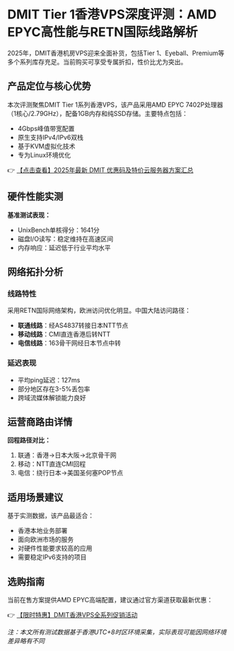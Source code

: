 # DMIT Tier 1香港VPS深度评测：AMD EPYC高性能与RETN国际线路解析

2025年，DMIT香港机房VPS迎来全面补货，包括Tier 1、Eyeball、Premium等多个系列库存充足。当前购买可享受专属折扣，性价比尤为突出。

## 产品定位与核心优势

本次评测聚焦DMIT Tier 1系列香港VPS，该产品采用AMD EPYC 7402P处理器（1核心/2.79GHz），配备1GB内存和纯SSD存储。主要特点包括：
- 4Gbps峰值带宽配置
- 原生支持IPv4/IPv6双栈
- 基于KVM虚拟化技术
- 专为Linux环境优化

👉 [【点击查看】2025年最新 DMIT 优惠码及特价云服务器方案汇总](https://bit.ly/dmit_coupon)

## 硬件性能实测

**基准测试表现：**
- UnixBench单核得分：1641分
- 磁盘I/O读写：稳定维持在高速区间
- 内存响应：延迟低于行业平均水平

## 网络拓扑分析

### 线路特性
采用RETN国际网络架构，欧洲访问优化明显。中国大陆访问路径：
- **联通线路**：经AS4837转接日本NTT节点
- **移动线路**：CMI直连香港后转NTT
- **电信线路**：163骨干网经日本节点中转

### 延迟表现
- 平均ping延迟：127ms
- 部分地区存在3-5%丢包率
- 跨域流媒体解锁能力良好

## 运营商路由详情

**回程路径对比：**
1. 联通：香港→日本大阪→北京骨干网
2. 移动：NTT直连CMI回程
3. 电信：绕行日本→美国圣何塞POP节点

## 适用场景建议

基于实测数据，该产品最适合：
- 香港本地业务部署
- 面向欧洲市场的服务
- 对硬件性能要求较高的应用
- 需要稳定IPv6支持的项目

## 选购指南

当前在售方案提供AMD EPYC高端配置，建议通过官方渠道获取最新优惠：

👉 [【限时特惠】DMIT香港VPS全系列促销活动](https://bit.ly/dmit_coupon)

*注：本文所有测试数据基于香港UTC+8时区环境采集，实际表现可能因网络环境差异略有不同*